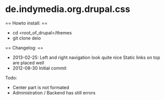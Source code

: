 de.indymedia.org.drupal.css
===========================

== Howto install: ==
* cd <root_of_drupal>/themes
* git clone <this repo> deio

== Changelog: ==
* 2013-02-25:
  Left and right navigation look quite nice
  Static links on top are placed well
* 2012-08-30
  Initial commit

Todo: 
* Center part is not formated
* Administration / Backend has still errors

